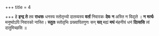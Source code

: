 +++
title = 4

+++
हे **इन्द्र** **ते** तव **राधसः** धनस्य स्तोतृभ्यो दातव्यस्य **वर्ता** निवारकः **देवः** **न** अस्ति न विद्यते । **न** **मर्त्यः** मनुष्योऽपि निवारको नास्ति। **स्तुतः** स्तोतृभिः प्रख्यापितगुणः सन् **यत्** मह्यं **मघं** मंहनीयं धनं **दित्ससि** त्वं दातुमिच्छसि ॥